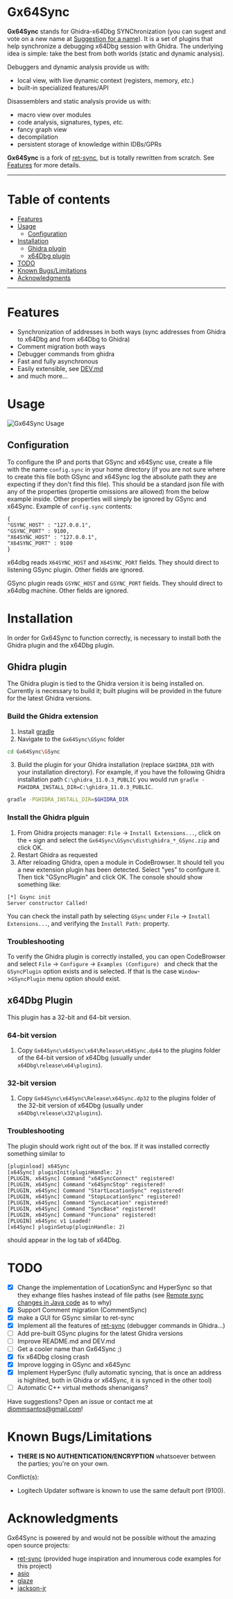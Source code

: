 # Gx64Sync

**Gx64Sync** stands for Ghidra-x64Dbg SYNChronization (you can sugest and vote on a new name at [Suggestion for a name](https://github.com/diommsantos/Gx64Sync/issues/3)). It is a set
of plugins that help synchronize a debugging x64Dbg session with Ghidra.
The underlying idea is simple: take the best from both worlds (static and
dynamic analysis).

Debuggers and dynamic analysis provide us with:

* local view, with live dynamic context (registers, memory, *etc.*)
* built-in specialized features/API

Disassemblers and static analysis provide us with:

* macro view over modules
* code analysis, signatures, types, *etc.*
* fancy graph view
* decompilation
* persistent storage of knowledge within IDBs/GPRs

**Gx64Sync** is a fork of [ret-sync](https://github.com/bootleg/ret-sync), 
but is totally rewritten from scratch. See [Features](#features) for more
details.


-------------------------------------------------------------------------------
# Table of contents
- [Features](#Features)
- [Usage](#usage)
  - [Configuration](#configuration)
- [Installation](#installation)
  - [Ghidra plugin](#ghidra-plugin)
  - [x64Dbg plugin](#x64dbg-plugin)
- [TODO](#todo)
- [Known Bugs/Limitations](#known-bugslimitations)
- [Acknowledgments](#Acknowledgments)
-------------------------------------------------------------------------------

# Features
* Synchronization of addresses in both ways (sync addresses from Ghidra to x64Dbg and from x64Dbg to Ghidra)
* Comment migration both ways
* Debugger commands from ghidra
* Fast and fully asynchronous
* Easily extensible, see [DEV.md](/DEV.md)
* and much more...
    
# Usage

![Gx64Sync Usage](/docs/Gx64Sync_usage.gif)

## Configuration
To configure the IP and ports that GSync and x64Sync use, create a file with the name `config.sync` in your home directory (if you are not sure where to create this file both GSync and x64Sync log the absolute path they are expecting if they don't find this file). This should be a standard json file with any of the properties (propertie omissions are allowed) from the below example inside. Other properties will simply be ignored by GSync and x64Sync.
Example of `config.sync` contents:
```
{
"GSYNC_HOST" : "127.0.0.1",
"GSYNC_PORT" : 9100,
"X64SYNC_HOST" : "127.0.0.1",
"X64SYNC_PORT" : 9100
}
```

x64dbg reads `X64SYNC_HOST` and `X64SYNC_PORT` fields. They should direct to listening GSync plugin. Other fields are ignored.

GSync plugin reads `GSYNC_HOST` and `GSYNC_PORT` fields. They should direct to x64dbg machine. Other fields are ignored.

# Installation

In order for Gx64Sync to function correctly, is necessary to install both the Ghidra plugin and the x64Dbg plugin. 

## Ghidra plugin

The Ghidra plugin is tied to the Ghidra version it is being installed on. Currently is necessary to build it;
built plugins will be provided in the future for the latest Ghidra versions. 

### Build the Ghidra extension

1. Install [gradle](https://docs.gradle.org/current/userguide/installation.html#ex-installing-manually)
2. Navigate to the `Gx64Sync\GSync` folder

```bash
cd Gx64Sync\GSync
```
 
3. Build the plugin for your Ghidra installation (replace `$GHIDRA_DIR` with your installation directory).
For example, if you have the following Ghidra installation path `C:\ghidra_11.0.3_PUBLIC` you would run 
``gradle -PGHIDRA_INSTALL_DIR=C:\ghidra_11.0.3_PUBLIC``. 

```bash
gradle -PGHIDRA_INSTALL_DIR=$GHIDRA_DIR
```

### Install the Ghidra plguin

1. From Ghidra projects manager: ``File`` -> ``Install Extensions...``, click on the
   `+` sign and select the `Gx64Sync\GSync\dist\ghidra_*_GSync.zip` and click OK.
2. Restart Ghidra as requested
3. After reloading Ghidra, open a module in CodeBrowser. It should tell you a
   new extension plugin has been detected. Select "yes" to configure it. Then
   tick "GSyncPlugin" and click OK. The console should show something like:

```
[*] Gsync init
Server constructor Called!
```

You can check the install path by selecting ``GSync`` under ``File`` -> ``Install Extensions...``, 
and verifying the ``Install Path:`` property.  

### Troubleshooting
To verify the Ghidra plugin is correctly installed, you can open CodeBrowser and select
``File`` -> ``Configure`` -> ``Examples (Configure) `` and check that the `GSyncPlugin` option
exists and is selected. If that is the case ``Window``->``GSyncPlugin`` menu option should exist. 


## x64Dbg Plugin
This plugin has a 32-bit and 64-bit version.
### 64-bit version
1. Copy `Gx64Sync\x64Sync\x64\Release\x64Sync.dp64` to the plugins folder of the 64-bit version of x64Dbg (usually under `x64Dbg\release\x64\plugins`).
### 32-bit version
1. Copy `Gx64Sync\x64Sync\Release\x64Sync.dp32` to the plugins folder of the 32-bit version of x64Dbg (usually under `x64Dbg\release\x32\plugins`).

### Troubleshooting
The plugin should work right out of the box. If it was installed correctly something similar to 
```
[pluginload] x64Sync
[x64Sync] pluginInit(pluginHandle: 2)
[PLUGIN, x64Sync] Command "x64SyncConnect" registered!
[PLUGIN, x64Sync] Command "x64SyncStop" registered!
[PLUGIN, x64Sync] Command "StartLocationSync" registered!
[PLUGIN, x64Sync] Command "StopLocationSync" registered!
[PLUGIN, x64Sync] Command "SyncLocation" registered!
[PLUGIN, x64Sync] Command "SyncBase" registered!
[PLUGIN, x64Sync] Command "Funciona" registered!
[PLUGIN] x64Sync v1 Loaded!
[x64Sync] pluginSetup(pluginHandle: 2)
```
should appear in the log tab of x64Dbg.

# TODO
- [x] Change the implementation of LocationSync and HyperSync so that they exhange files hashes instead of file paths (see [Remote sync changes in Java code](https://github.com/diommsantos/Gx64Sync/issues/7) as to why)
- [x] Support Comment migration (CommentSync)
- [x] make a GUI for GSync similar to ret-sync
- [x] Implement all the features of [ret-sync](https://github.com/bootleg/ret-sync) (debugger commands in Ghidra...) 
- [ ] Add pre-built GSync plugins for the latest Ghidra versions
- [ ] Improve README.md and DEV.md
- [ ] Get a cooler name than Gx64Sync ;)
- [x] fix x64Dbg closing crash
- [x] Improve logging in GSync and x64Sync
- [x] Implement HyperSync (fully automatic syncing, that is once an address is highlited,
both in Ghidra or x64Sync, it is synced in the other tool)
- [ ] Automatic C++ virtual methods shenanigans?

Have suggestions? Open an issue or contact me at diommsantos@gmail.com!

# Known Bugs/Limitations

- **THERE IS NO AUTHENTICATION/ENCRYPTION** whatsoever between the parties; you're on your own.

Conflict(s):

- Logitech Updater software is known to use the same default port (9100).

# Acknowledgments
Gx64Sync is powered by and would not be possible without the amazing open source projects:
- [ret-sync](https://github.com/bootleg/ret-sync) (provided huge inspiration and innumerous code examples for this project)  
- [asio](https://think-async.com/Asio/asio-1.30.2/doc/) 
- [glaze](https://github.com/stephenberry/glaze)
- [jackson-jr](https://github.com/FasterXML/jackson-jr)


